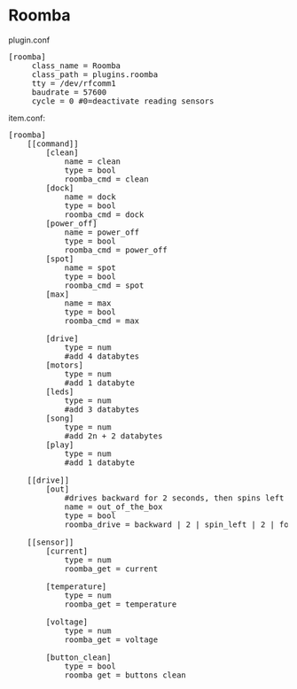 Roomba
====

plugin.conf
<pre>
[roomba]
     class_name = Roomba
     class_path = plugins.roomba
     tty = /dev/rfcomm1
     baudrate = 57600
     cycle = 0 #0=deactivate reading sensors
</pre>


item.conf:
<pre>
[roomba]
	[[command]]
		[clean]
			name = clean
			type = bool
			roomba_cmd = clean
		[dock]
			name = dock
			type = bool
			roomba_cmd = dock
		[power_off]
			name = power_off
			type = bool
			roomba_cmd = power_off
		[spot]
			name = spot
			type = bool
			roomba_cmd = spot
		[max]
			name = max
			type = bool
			roomba_cmd = max
				
		[drive]
			type = num
			#add 4 databytes
		[motors]
			type = num
			#add 1 databyte
		[leds]
			type = num
			#add 3 databytes
		[song]
			type = num
			#add 2n + 2 databytes
		[play]
			type = num
			#add 1 databyte
			
	[[drive]]
		[out]
			#drives backward for 2 seconds, then spins left for 2 seconds, then drives forward for 3 seconds, then spins right for 3 seconds, then stops and starts to clean
			name = out_of_the_box
			type = bool
			roomba_drive = backward | 2 | spin_left | 2 | forward | 3 | spin_right | 3 | stop | clean
			
	[[sensor]]
		[current]
			type = num
			roomba_get = current
		
		[temperature]
			type = num
			roomba_get = temperature
		
		[voltage]
			type = num
			roomba_get = voltage
		
		[button_clean]
			type = bool
			roomba_get = buttons_clean
</pre>
